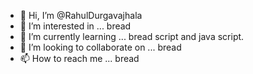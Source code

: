 - 👋 Hi, I’m @RahulDurgavajhala
- 👀 I’m interested in ... bread
- 🌱 I’m currently learning ... bread script and java script.
- 💞️ I’m looking to collaborate on ... bread
- 📫 How to reach me ... bread

<!---
RahulDurgavajhala/RahulDurgavajhala is a ✨ special ✨ repository because its `README.md` (this file) appears on your GitHub profile.
You can click the Preview link to take a look at your changes.
--->
